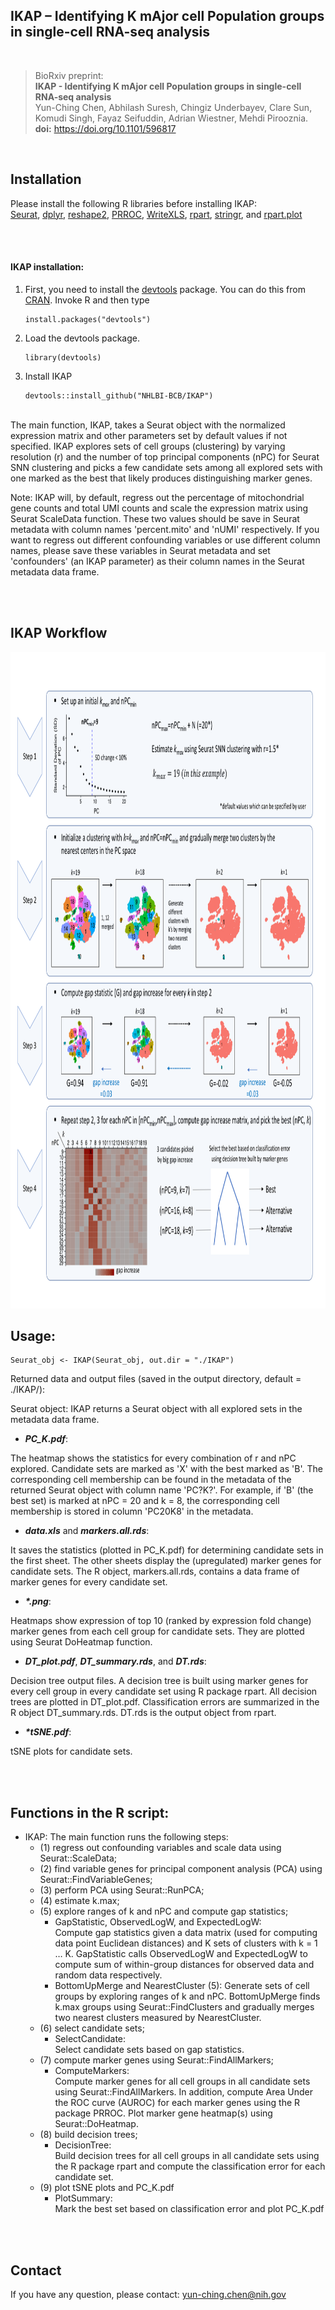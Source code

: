 IKAP – Identifying K mAjor cell Population groups in single-cell RNA-seq analysis
------------------------------

<br>

> <div>BioRxiv preprint:<br><b>IKAP - Identifying K mAjor cell Population groups in single-cell RNA-seq analysis</b>
>  <br>Yun-Ching Chen, Abhilash Suresh, Chingiz Underbayev, Clare Sun, Komudi Singh, Fayaz Seifuddin, Adrian Wiestner, Mehdi Pirooznia. 
  >  <b>doi:</b> <a href="https://doi.org/10.1101/596817" class="" classname="" target="_blank" name="">https://doi.org/10.1101/596817</a></div> 

<br>


Installation
-----------

Please install the following R libraries before installing IKAP: <br>
[Seurat](https://satijalab.org/seurat/install.html), [dplyr](https://cloud.r-project.org/web/packages/dplyr), [reshape2](https://cran.r-project.org/web/packages/reshape2), [PRROC](https://cran.r-project.org/web/packages/PRROC/), [WriteXLS](https://cran.r-project.org/web/packages/WriteXLS/), [rpart](https://cran.r-project.org/web/packages/rpart/), [stringr](https://cran.r-project.org/web/packages/stringr), and [rpart.plot](https://cran.r-project.org/web/packages/rpart.plot) 

<br>
<br>
<h4>IKAP installation:</h4>

<ol>
  <li>
    <p>First, you need to install the
<a href="https://github.com/hadley/devtools">devtools</a> package. You can do
this from <a href="https://cran.r-project.org">CRAN</a>. Invoke R and then type</p>

```{r, eval = FALSE}
install.packages("devtools")
```
  </li>
  <li>
    <p>Load the devtools package.</p>

```{r, eval = FALSE}
library(devtools)
```
  </li>
  <li>
    <p>Install IKAP </p>

```{r, eval = FALSE}
devtools::install_github("NHLBI-BCB/IKAP")
```
  </li>
</ol>








<br>
The main function, IKAP, takes a Seurat object with the normalized expression matrix and other parameters set by default values if not specified. IKAP explores sets of cell groups (clustering) by varying resolution (r) and the number of top principal components (nPC) for Seurat SNN clustering and picks a few candidate sets among all explored sets with one marked as the best that likely produces distinguishing marker genes.

Note: IKAP will, by default, regress out the percentage of mitochondrial gene counts and total UMI counts and scale the expression matrix using Seurat ScaleData function. These two values should be save in Seurat metadata with column names 'percent.mito' and 'nUMI' respectively. If you want to regress out different confounding variables or use different column names, please save these variables in Seurat metadata and set 'confounders' (an IKAP parameter) as their column names in the Seurat metadata data frame.


<div class="paragraph"><br><br></div>

IKAP Workflow 
--------
<p align="center">
  <img src="Figure 1.png" width="933" height="1050" title="IKAP workflow">
</p>


Usage:
-------

```
Seurat_obj <- IKAP(Seurat_obj, out.dir = "./IKAP")
```

Returned data and output files (saved in the output directory, default = ./IKAP/):

Seurat object:
IKAP returns a Seurat object with all explored sets in the metadata data frame.

- **_PC_K.pdf_**:

The heatmap shows the statistics for every combination of r and nPC explored. Candidate sets are marked as 'X' with the best marked as 'B'. The corresponding cell membership can be found in the metadata of the returned Seurat object with column name 'PC?K?'. For example, if 'B' (the best set) is marked at nPC = 20 and k = 8, the corresponding cell membership is stored in column 'PC20K8' in the metadata.

- **_data.xls_** and **_markers.all.rds_**:

It saves the statistics (plotted in PC_K.pdf) for determining candidate sets in the first sheet. The other sheets display the (upregulated) marker genes for candidate sets. The R object, markers.all.rds, contains a data frame of marker genes for every candidate set.

- **_*.png_**:

Heatmaps show expression of top 10 (ranked by expression fold change) marker genes from each cell group for candidate sets. They are plotted using Seurat DoHeatmap function.

- **_DT_plot.pdf_**, **_DT_summary.rds_**, and **_DT.rds_**:

Decision tree output files. A decision tree is built using marker genes for every cell group in every candidate set using R package rpart. All decision trees are plotted in DT_plot.pdf. Classification errors are summarized in the R object DT_summary.rds. DT.rds is the output object from rpart.

- **_*tSNE.pdf_**:

tSNE plots for candidate sets.

<div class="paragraph"><br><br></div>



Functions in the R script:
--------------------------

- IKAP:
The main function runs the following steps: 
    - (1) regress out confounding variables and scale data using Seurat::ScaleData; 
    - (2) find variable genes for principal component analysis (PCA) using Seurat::FindVariableGenes; 
    - (3) perform PCA using Seurat::RunPCA; 
    - (4) estimate k.max; 
    - (5) explore ranges of k and nPC and compute gap statistics; 
        - GapStatistic, ObservedLogW, and ExpectedLogW: <br>Compute gap statistics given a data matrix (used for computing data point Euclidean distances) and K sets of clusters with k = 1 … K. GapStatistic calls ObservedLogW and ExpectedLogW to compute sum of within-group distances for observed data and random data respectively.
        - BottomUpMerge and NearestCluster (5): Generate sets of cell groups by exploring ranges of k and nPC. BottomUpMerge finds k.max groups using Seurat::FindClusters and gradually merges two nearest clusters measured by NearestCluster.
    - (6) select candidate sets; 
        - SelectCandidate: <br>Select candidate sets based on gap statistics.
    - (7) compute marker genes using Seurat::FindAllMarkers; 
        - ComputeMarkers: <br>Compute marker genes for all cell groups in all candidate sets using Seurat::FindAllMarkers. In addition, compute Area Under the ROC curve (AUROC) for each marker genes using the R package PRROC. Plot marker gene heatmap(s) using Seurat::DoHeatmap.
    - (8) build decision trees; 
        - DecisionTree: <br>Build decision trees for all cell groups in all candidate sets using the R package rpart and compute the classification error for each candidate set.
    - (9) plot tSNE plots and PC_K.pdf 
        - PlotSummary: <br>Mark the best set based on classification error and plot PC_K.pdf

 

<div class="paragraph"><br><br></div>


 
 
 
 
Contact
--------
If you have any question, please contact: yun-ching.chen@nih.gov

